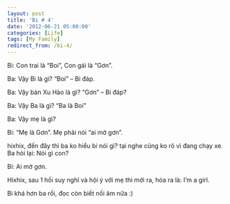 ```yaml
---
layout: post
title: 'Bi # 4'
date: '2012-06-21 05:00:00'
categories: [Life]
tags: [My Family]
redirect_from: /bi-4/
---
```


Bi: Con trai là “Boi”, Con gái là “Gơn”.

Ba: Vậy Bi là gì? “Boi” – Bi đáp.

Ba: Vậy bàn Xu Hào là gì? “Gơn” – Bi đáp?

Ba: Vậy Ba là gì? “Ba là Boi”

Ba: Vậy mẹ là gì?

Bi: “Mẹ là Gơn”. Mẹ phải nói “ai mờ gơn”.

hixhix, đến đây thì ba ko hiểu bi nói gì? tại nghe cũng ko rõ vì đang chạy xe. Ba hỏi lại: Nói gì con?

Bi: Ai mờ gơn.

Hixhix, sau 1 hồi suy nghĩ và hội ý với mẹ thì mới ra, hóa ra là: I’m a girl.

Bi khá hơn ba rồi, đọc còn biết nối âm nữa :)
